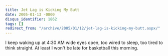 ```yaml
---
title: Jet Lag is Kicking My Butt
date: 2005-01-13 -0800
disqus_identifier: 1862
tags: []
redirect_from: "/archive/2005/01/12/jet-lag-is-kicking-my-butt.aspx/"
---
```


I keep waking up at 4:30 AM wide eyes open, too wired to sleep, too
tired to think straight. At least I won't be late for basketball this
morning.

